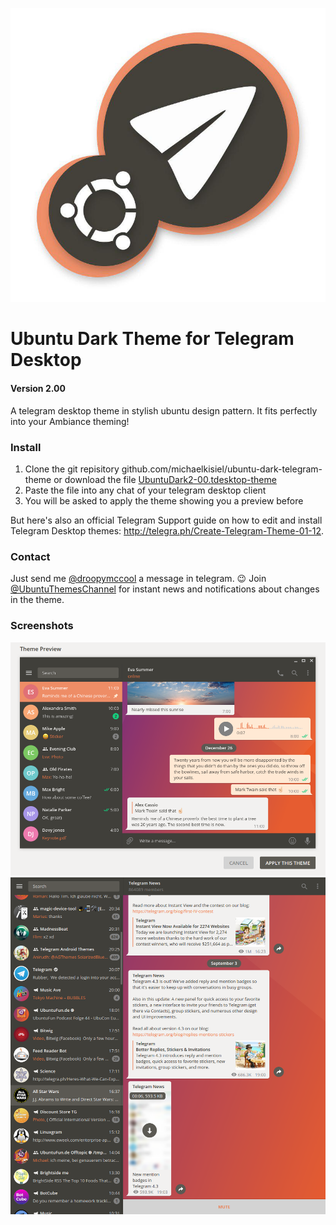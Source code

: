 ![](ubuntu-dark-telegram-logo.jpg)
# Ubuntu Dark Theme for Telegram Desktop
#### Version 2.00
A telegram desktop theme in stylish ubuntu design pattern. It fits perfectly into your Ambiance theming!

### Install
1. Clone the git repisitory github.com/michaelkisiel/ubuntu-dark-telegram-theme or download the file [UbuntuDark2-00.tdesktop-theme](https://github.com/michaelkisiel/ubuntu-dark-telegram-theme/blob/master/UbuntuDark2-00.tdesktop-theme)
2. Paste the file into any chat of your telegram desktop client
3. You will be asked to apply the theme showing you a preview before

But here's also an official Telegram Support guide on how to edit and install Telegram Desktop themes: http://telegra.ph/Create-Telegram-Theme-01-12.

### Contact
Just send me [@droopymccool](https://t.me/droopymccool) a message in telegram. :wink:
Join [@UbuntuThemesChannel](https://t.me/UbuntuThemesChannel) for instant news and notifications about changes in the theme.

### Screenshots
![](UbuntuDarkScreenshot.png)
![](ubuntu-dark-telegram-theme.png)
